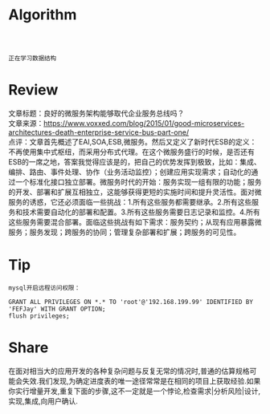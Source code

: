 # Algorithm
#####  <br>


```
正在学习数据结构
```

# Review

文章标题：良好的微服务架构能够取代企业服务总线吗？<br>
文章来源：https://www.voxxed.com/blog/2015/01/good-microservices-architectures-death-enterprise-service-bus-part-one/<br>
点评：文章首先概述了EAI,SOA,ESB,微服务。然后又定义了新时代ESB的定义：不再使用集中式枢纽，而采用分布式代理。在这个微服务盛行的时候，是否还有ESB的一席之地，答案我觉得应该是的，把自己的优势发挥到极致，比如：集成、编排、路由、事件处理、协作（业务活动监控）；创建应用实现需求；自动化的通过一个标准化接口独立部署。微服务时代的开始：服务实现一组有限的功能；服务的开发、部署和扩展互相独立，这能够获得更短的实施时间和提升灵活性。面对微服务的诱惑，它还必须面临一些挑战：1.所有这些服务都需要继承。2.所有这些服务和技术需要自动化的部署和配置。3.所有这些服务需要日志记录和监控。4.所有这些服务需要混合部署。面临这些挑战有如下需求：服务契约；从现有应用暴露微服务；服务发现；跨服务的协同；管理复杂部署和扩展；跨服务的可见性。<br>

# Tip

```
mysql开启远程访问权限：

GRANT ALL PRIVILEGES ON *.* TO 'root'@'192.168.199.99' IDENTIFIED BY 'FEFJay' WITH GRANT OPTION;
flush privileges;
```

# Share
在面对相当大的应用开发的各种复杂问题与反复无常的情况时,普通的估算规格可能会失效.我们发现,为确定进度表的唯一途径常常是在相同的项目上获取经验.如果你实行增量开发,重复下面的步骤,这不一定就是一个悖论,检查需求|分析风险|设计,实现,集成,向用户确认.
